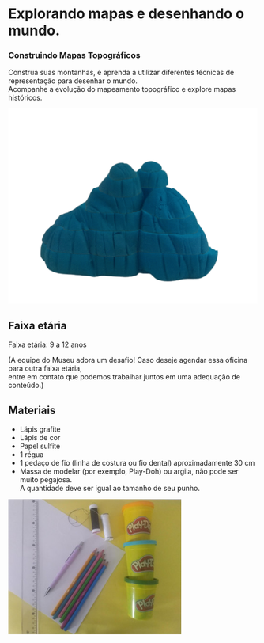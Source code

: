 # Explorando mapas e desenhando o mundo.
### Construindo Mapas Topográficos
Construa suas montanhas, e aprenda a utilizar diferentes técnicas de representação para desenhar o mundo.                       
Acompanhe a evolução do mapeamento topográfico e explore mapas históricos.

![Gif Montanha](Webp_net-gifmaker.gif)

## Faixa etária
Faixa etária: 9 a 12 anos
 
(A equipe do Museu adora um desafio! Caso deseje agendar essa oficina para outra faixa etária,     
entre em contato que podemos trabalhar juntos em uma adequação de conteúdo.)
 
## Materiais 
- Lápis grafite
- Lápis de cor
- Papel sulfite
- 1 régua
- 1 pedaço de fio (linha de costura ou fio dental) aproximadamente 30 cm
- Massa de modelar (por exemplo, Play-Doh) ou argila, não pode ser muito pegajosa.        
A quantidade deve ser igual ao tamanho de seu punho.

![Imagem materiais](29_09_2021_18_09_11.jpg)

